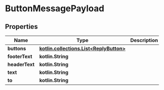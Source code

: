
# ButtonMessagePayload

## Properties
Name | Type | Description | Notes
------------ | ------------- | ------------- | -------------
**buttons** | [**kotlin.collections.List&lt;ReplyButton&gt;**](ReplyButton.md) |  |  [optional]
**footerText** | **kotlin.String** |  |  [optional]
**headerText** | **kotlin.String** |  |  [optional]
**text** | **kotlin.String** |  |  [optional]
**to** | **kotlin.String** |  |  [optional]



